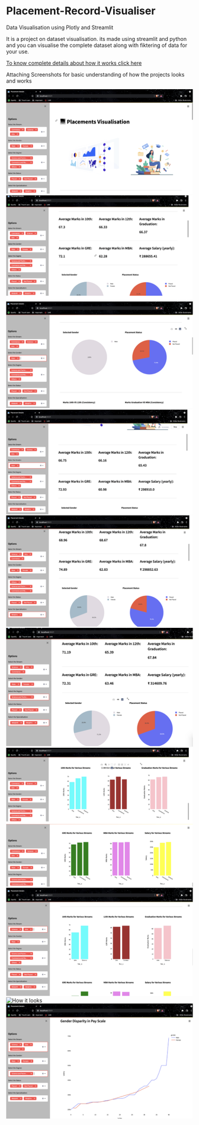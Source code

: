 # Placement-Record-Visualiser

Data Visualisation using Plotly and Streamlit

It is a project on dataset visualisation. its made using streamlit and python and you can visualise the complete dataset along with fiktering of data for your use.

[To know complete details about how it works click here](https://github.com/Harsh23Kashyap/Data-Visualisation/blob/main/Dashboard/Readme%20File%20(Full%20Detailed%20Explanation).pdf)



Attaching Screenshots for basic understanding of how the projects looks and works

![How it looks](https://github.com/Harsh23Kashyap/Data-Visualisation/blob/main/Dashboard/Screenshot%202022-02-21%20at%2010.43.23%20AM.png)
![How it looks](https://github.com/Harsh23Kashyap/Data-Visualisation/blob/main/Dashboard/Screenshot%202022-02-21%20at%2010.43.27%20AM.png)
![How it looks](https://github.com/Harsh23Kashyap/Data-Visualisation/blob/main/Dashboard/Screenshot%202022-02-21%20at%2010.43.50%20AM.png)
![How it looks](https://github.com/Harsh23Kashyap/Data-Visualisation/blob/main/Dashboard/Screenshot%202022-02-21%20at%2010.43.37%20AM.png)
![How it looks](https://github.com/Harsh23Kashyap/Data-Visualisation/blob/main/Dashboard/Screenshot%202022-02-21%20at%2010.44.00%20AM.png)
![How it looks](https://github.com/Harsh23Kashyap/Data-Visualisation/blob/main/Dashboard/Screenshot%202022-02-21%20at%2010.44.24%20AM.png)
![How it looks](https://github.com/Harsh23Kashyap/Data-Visualisation/blob/main/Dashboard/Screenshot%202022-02-21%20at%2010.44.36%20AM.png)
![How it looks](https://github.com/Harsh23Kashyap/Data-Visualisation/blob/main/Dashboard/Screenshot%202022-02-21%20at%2010.44.46%20AM.png)
![How it looks](http://url/to/img.png)
![How it looks](https://github.com/Harsh23Kashyap/Data-Visualisation/blob/main/Dashboard/Screenshot%202022-02-21%20at%2010.44.59%20AM.png)
